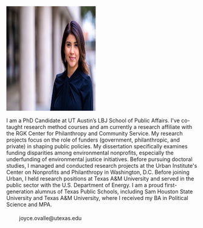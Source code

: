 <section>
        <div class="bio">
  <div class="profile">
    <img src="./assets/images/RGK_JoycelynOvalle2023_027.jpg" alt="Profile Photo" width="235" height="275" style="margin:0; padding:0;" />
  </div>
  <p> I am a PhD Candidate at UT Austin’s LBJ School of Public Affairs. I've co-taught research method courses and am currently a research affiliate with the RGK Center for Philanthropy and Community Service. My research projects focus on the role of funders (government, philanthropic, and private) in shaping public policies. My dissertation specifically examines funding disparities among environmental nonprofits, especially the underfunding of environmental justice initiatives. Before pursuing doctoral studies, I managed and conducted research projects at the Urban Institute's Center on Nonprofits and Philanthropy in Washington, D.C. Before joining Urban, I held research positions at Texas A&M University and served in the public sector with the U.S. Department of Energy. I am a proud first-generation alumnus of Texas Public Schools, including Sam Houston State University and Texas A&M University, where I received my BA in Political Science and MPA. <br /><br />
  <img src="./assets/images/email.png" alt="" width="22" height="16" /> &nbsp; joyce.ovalle@utexas.edu <br /> <br /><br />
